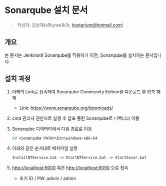 # Sonarqube 설치 문서

> 작성자: 김상재(s5kywa1k3r, hestarium@hotmail.com)

## 개요

본 문서는 Jenkins에 Sonarqube를 적용하기 이전, Sonarqube를 설치하는 문서입니다.



## 설치 과정

1. 아래의 Link로 접속하여 Sonarqube Community Edition을 다운로드 후 압축 해제

    - Link: <https://www.sonarqube.org/downloads/>

2. cmd 관리자 권한으로 실행 후 압축 풀린 Sonarqube로 디렉터리 이동

3. Sonarqube 디렉터리에서 다음 경로로 이동

    ``` cmd
    cd <Sonarqube PATH>\bin\windows-x86-64
    ```

4. 아래와 같은 순서대로 배치파일 실행

    ``` cmd
    InstallNTService.bat -> StartNTService.bat -> StartSonar.bat
    ```

5. <http://localhost:9000> 혹은 <http://localhost:9090> 으로 접속
    - 초기 ID / PW: admin / admin
